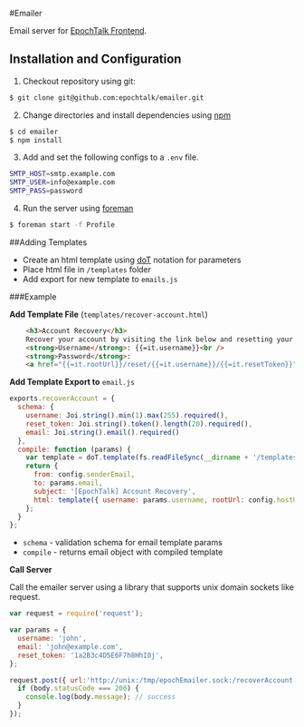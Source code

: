 #Emailer

Email server for [EpochTalk Frontend](http://github.com/epochtalk/frontend).

## Installation and Configuration

1) Checkout repository using git:
```sh
$ git clone git@github.com:epochtalk/emailer.git
```

2) Change directories and install dependencies using [npm](https://www.npmjs.org/doc/README.html)
```sh
$ cd emailer
$ npm install
```

3) Add and set the following configs to a `.env` file.
```sh
SMTP_HOST=smtp.example.com
SMTP_USER=info@example.com
SMTP_PASS=password
```

4) Run the server using [foreman](http://ddollar.github.io/foreman/)
```sh
$ foreman start -f Profile
```
##Adding Templates
* Create an html template using [doT](http://olado.github.io/doT/index.html) notation for parameters
* Place html file in `/templates` folder
* Add export for new template to `emails.js`

###Example

**Add Template File** (`templates/recover-account.html`)
```html
    <h3>Account Recovery</h3>
    Recover your account by visiting the link below and resetting your password:<br /><br />
    <strong>Username</strong>: {{=it.username}}<br />
    <strong>Password</strong>:
    <a href="{{=it.rootUrl}}/reset/{{=it.username}}/{{=it.resetToken}}">Reset</a>
```

**Add Template Export to** `email.js`
```js
exports.recoverAccount = {
  schema: {
    username: Joi.string().min(1).max(255).required(),
    reset_token: Joi.string().token().length(20).required(),
    email: Joi.string().email().required()
  },
  compile: function (params) {
    var template = doT.template(fs.readFileSync(__dirname + '/templates/recover-account.html'));
    return {
      from: config.senderEmail,
      to: params.email,
      subject: '[EpochTalk] Account Recovery',
      html: template({ username: params.username, rootUrl: config.hostUrl, resetToken: params.resetToken})
    };
  }
};
```
* `schema` - validation schema for email template params
* `compile` - returns email object with compiled template

**Call Server**

Call the emailer server using a library that supports unix domain sockets like request.
```js
var request = require('request');

var params = {
  username: 'john',
  email: 'john@example.com',
  reset_token: '1a2B3c4D5E6F7h8HhI0j',
};

request.post({ url:'http://unix:/tmp/epochEmailer.sock:/recoverAccount', formData: params }, function(err, res, body) {
  if (body.statusCode === 200) {
    console.log(body.message); // success
  }
});
```